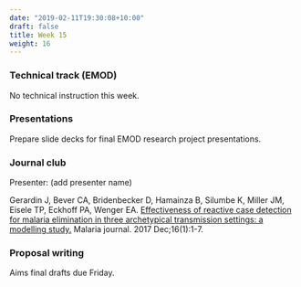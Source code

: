 ```yaml
---
date: "2019-02-11T19:30:08+10:00"
draft: false
title: Week 15
weight: 16
---
```


<!--more-->

### Technical track (EMOD)

No technical instruction this week.

### Presentations

Prepare slide decks for final EMOD research project presentations.

### Journal club

Presenter: (add presenter name)

Gerardin J, Bever CA, Bridenbecker D, Hamainza B, Silumbe K, Miller JM, Eisele TP, Eckhoff PA, Wenger EA. [Effectiveness of reactive case detection for malaria elimination in three archetypical transmission settings: a modelling study.](https://malariajournal.biomedcentral.com/articles/10.1186/s12936-017-1903-z) Malaria journal. 2017 Dec;16(1):1-7.

### Proposal writing

Aims final drafts due Friday.

